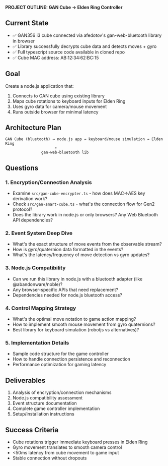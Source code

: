 **PROJECT OUTLINE: GAN Cube → Elden Ring Controller**

## Current State
- ✅ GAN356 i3 cube connected via afedotov's gan-web-bluetooth library in browser
- ✅ Library successfully decrypts cube data and detects moves + gyro
- ✅ Full typescript source code available in cloned repo
- ✅ Cube MAC address: AB:12:34:62:BC:15

## Goal
Create a node.js application that:
1. Connects to GAN cube using existing library
2. Maps cube rotations to keyboard inputs for Elden Ring
3. Uses gyro data for camera/mouse movement
4. Runs outside browser for minimal latency

## Architecture Plan
```
GAN Cube (bluetooth) → node.js app → keyboard/mouse simulation → Elden Ring
                      ↑
                gan-web-bluetooth lib
```

## Questions

### 1. Encryption/Connection Analysis
- Examine `src/gan-cube-encrypter.ts` - how does MAC→AES key derivation work?
- Check `src/gan-smart-cube.ts` - what's the connection flow for Gen2 protocol?
- Does the library work in node.js or only browsers? Any Web Bluetooth API dependencies?

### 2. Event System Deep Dive  
- What's the exact structure of move events from the observable stream?
- How is gyro/quaternion data formatted in the events?
- What's the latency/frequency of move detection vs gyro updates?

### 3. Node.js Compatibility
- Can we run this library in node.js with a bluetooth adapter (like @abandonware/noble)?
- Any browser-specific APIs that need replacement?
- Dependencies needed for node.js bluetooth access?

### 4. Control Mapping Strategy
- What's the optimal move notation to game action mapping?
- How to implement smooth mouse movement from gyro quaternions?
- Best library for keyboard simulation (robotjs vs alternatives)?

### 5. Implementation Details
- Sample code structure for the game controller
- How to handle connection persistence and reconnection
- Performance optimization for gaming latency

## Deliverables
1. Analysis of encryption/connection mechanisms
2. Node.js compatibility assessment  
3. Event structure documentation
4. Complete game controller implementation
5. Setup/installation instructions

## Success Criteria
- Cube rotations trigger immediate keyboard presses in Elden Ring
- Gyro movement translates to smooth camera control
- <50ms latency from cube movement to game input
- Stable connection without dropouts

